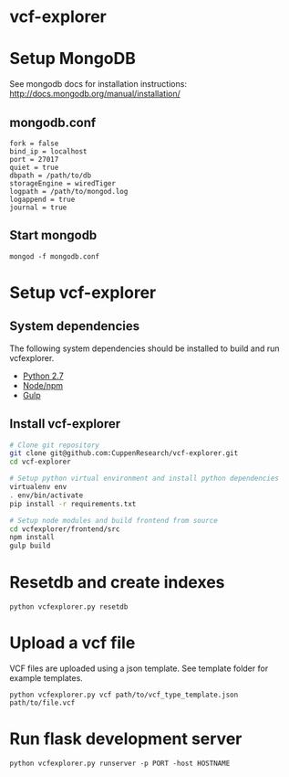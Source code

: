 # vcf-explorer

# Setup MongoDB
See mongodb docs for installation instructions: http://docs.mongodb.org/manual/installation/

## mongodb.conf
```
fork = false
bind_ip = localhost
port = 27017
quiet = true
dbpath = /path/to/db
storageEngine = wiredTiger
logpath = /path/to/mongod.log
logappend = true
journal = true
```
## Start mongodb
```
mongod -f mongodb.conf
```

# Setup vcf-explorer
## System dependencies
The following system dependencies should be installed to build and run vcfexplorer.
- [Python 2.7](https://www.python.org/)
- [Node/npm](https://nodejs.org/en/)
- [Gulp](http://gulpjs.com/)

## Install vcf-explorer
```bash
# Clone git repository
git clone git@github.com:CuppenResearch/vcf-explorer.git
cd vcf-explorer

# Setup python virtual environment and install python dependencies
virtualenv env
. env/bin/activate
pip install -r requirements.txt

# Setup node modules and build frontend from source
cd vcfexplorer/frontend/src
npm install
gulp build
```

# Resetdb and create indexes
```
python vcfexplorer.py resetdb
```

# Upload a vcf file
VCF files are uploaded using a json template. See template folder for example templates.
```
python vcfexplorer.py vcf path/to/vcf_type_template.json path/to/file.vcf
```

# Run flask development server
```
python vcfexplorer.py runserver -p PORT -host HOSTNAME
```
